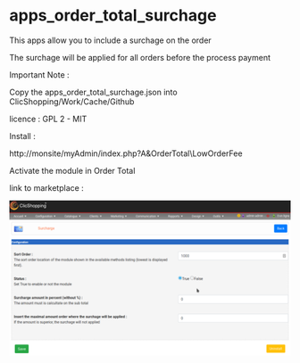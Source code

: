 # apps_order_total_surchage
This apps allow you to include a surchage on the order

The surchage will be applied for all orders before the process payment

Important Note :

Copy the apps_order_total_surchage.json into ClicShopping/Work/Cache/Github

licence  : GPL 2 - MIT

Install :

http://monsite/myAdmin/index.php?A&OrderTotal\LowOrderFee

Activate the module in Order Total

link to marketplace : 

![surchage](https://github.com/ClicShoppingOfficialModulesV3/apps_order_total_surchage/blob/master/ModuleInfosJson/surchage.png)


